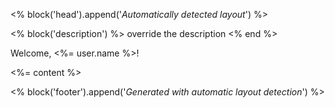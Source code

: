 <% block('head').append('_Automatically detected layout_') %>

<% block('description') %>
override the description
<% end %>

Welcome, <%= user.name %>!

<%= content %>

<% block('footer').append('_Generated with automatic layout detection_') %>
